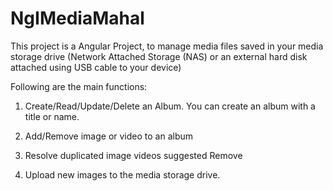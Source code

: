 # NgIMediaMahal

This project is a Angular Project, to manage media files saved in your media storage drive (Network Attached Storage (NAS) or an external hard disk attached using USB cable to your device) 

Following are the main functions: 

1. Create/Read/Update/Delete an Album. 
        You can create an album with a title or name.

2. Add/Remove image or video to an album


3. Resolve duplicated image videos suggested 
        Remove


4. Upload new images to the media storage drive. 


